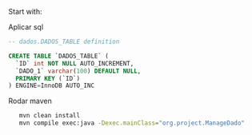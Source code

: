 Start with:

Aplicar sql 

```sql
-- dados.DADOS_TABLE definition

CREATE TABLE `DADOS_TABLE` (
  `ID` int NOT NULL AUTO_INCREMENT,
  `DADO_1` varchar(100) DEFAULT NULL,
  PRIMARY KEY (`ID`)
) ENGINE=InnoDB AUTO_INC
```

Rodar maven
```bash
   mvn clean install
   mvn compile exec:java -Dexec.mainClass="org.project.ManageDado"
```
